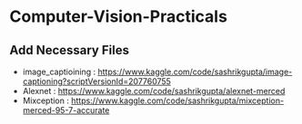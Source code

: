 # Computer-Vision-Practicals

## Add Necessary Files

* image_captioining : https://www.kaggle.com/code/sashrikgupta/image-captioning?scriptVersionId=207760755
* Alexnet : https://www.kaggle.com/code/sashrikgupta/alexnet-merced
* Mixception : https://www.kaggle.com/code/sashrikgupta/mixception-merced-95-7-accurate

